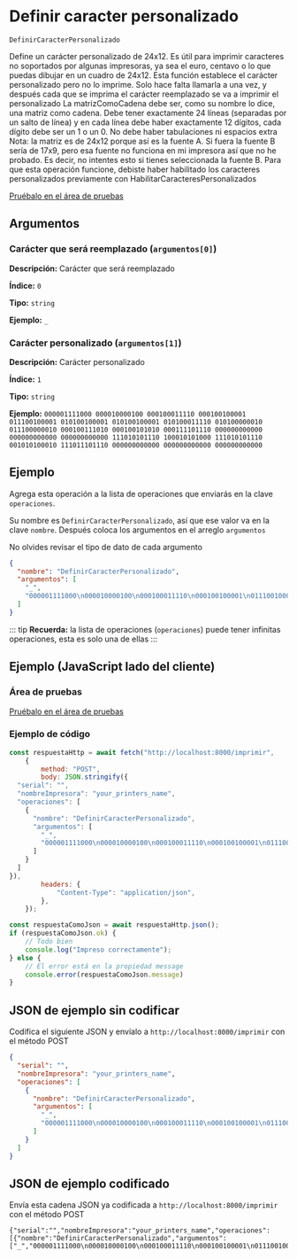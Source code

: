 # Definir caracter personalizado

`DefinirCaracterPersonalizado`

Define un carácter personalizado de 24x12. Es útil para imprimir caracteres no soportados por algunas impresoras, ya sea el euro, centavo o lo que puedas dibujar en un cuadro de 24x12. Esta función establece el carácter personalizado pero no lo imprime. Solo hace falta llamarla a una vez, y después cada que se imprima el carácter reemplazado se va a imprimir el personalizado La matrizComoCadena debe ser, como su nombre lo dice, una matriz como cadena. Debe tener exactamente 24 líneas (separadas por un salto de línea) y en cada línea debe haber exactamente 12 dígitos, cada dígito debe ser un 1 o un 0. No debe haber tabulaciones ni espacios extra  Nota: la matriz es de 24x12 porque así es la fuente A. Si fuera la fuente B sería de 17x9, pero esa fuente no funciona en mi impresora así que no he probado. Es decir, no intentes esto si tienes seleccionada la fuente B. Para que esta operación funcione, debiste haber habilitado los caracteres personalizados previamente con HabilitarCaracteresPersonalizados


[Pruébalo en el área de pruebas](../playground.md?operacion=DefinirCaracterPersonalizado)

<Playground nombreOperacion="DefinirCaracterPersonalizado"/>

## Argumentos
### Carácter que será reemplazado (`argumentos[0]`)



**Descripción:** Carácter que será reemplazado

**Índice:** `0`

**Tipo:** `string`

**Ejemplo:** `_`

### Carácter personalizado (`argumentos[1]`)



**Descripción:** Carácter personalizado

**Índice:** `1`

**Tipo:** `string`

**Ejemplo:** `000001111000
000010000100
000100011110
000100100001
011100100001
010100100001
010100100001
010100011110
010100000010
011100000010
000100111010
000100101010
000111101110
000000000000
000000000000
000000000000
111010101110
100010101000
111010101110
001010100010
111011101110
000000000000
000000000000
000000000000`

## Ejemplo

Agrega esta operación a la lista de operaciones que enviarás en la clave `operaciones`.

Su nombre es `DefinirCaracterPersonalizado`, así que ese valor va en la clave `nombre`. Después coloca los argumentos en el arreglo `argumentos`

No olvides revisar el tipo de dato de cada argumento


```json
{
  "nombre": "DefinirCaracterPersonalizado",
  "argumentos": [
    "_",
    "000001111000\n000010000100\n000100011110\n000100100001\n011100100001\n010100100001\n010100100001\n010100011110\n010100000010\n011100000010\n000100111010\n000100101010\n000111101110\n000000000000\n000000000000\n000000000000\n111010101110\n100010101000\n111010101110\n001010100010\n111011101110\n000000000000\n000000000000\n000000000000"
  ]
}
```



::: tip
**Recuerda:** la lista de operaciones (`operaciones`) puede tener infinitas operaciones, esta es solo una de ellas
:::

## Ejemplo (JavaScript lado del cliente)

### Área de pruebas
[Pruébalo en el área de pruebas](../playground.md?operacion=DefinirCaracterPersonalizado)
<Playground nombreOperacion="DefinirCaracterPersonalizado"/>

### Ejemplo de código
```js
const respuestaHttp = await fetch("http://localhost:8000/imprimir",
    {
        method: "POST",
        body: JSON.stringify({
  "serial": "",
  "nombreImpresora": "your_printers_name",
  "operaciones": [
    {
      "nombre": "DefinirCaracterPersonalizado",
      "argumentos": [
        "_",
        "000001111000\n000010000100\n000100011110\n000100100001\n011100100001\n010100100001\n010100100001\n010100011110\n010100000010\n011100000010\n000100111010\n000100101010\n000111101110\n000000000000\n000000000000\n000000000000\n111010101110\n100010101000\n111010101110\n001010100010\n111011101110\n000000000000\n000000000000\n000000000000"
      ]
    }
  ]
}),
        headers: {
            "Content-Type": "application/json",
        },
    });

const respuestaComoJson = await respuestaHttp.json();
if (respuestaComoJson.ok) {
    // Todo bien
    console.log("Impreso correctamente");
} else {
    // El error está en la propiedad message
    console.error(respuestaComoJson.message)
}
```

## JSON de ejemplo sin codificar

Codifica el siguiente JSON y envíalo a `http://localhost:8000/imprimir` con el método POST

```json
{
  "serial": "",
  "nombreImpresora": "your_printers_name",
  "operaciones": [
    {
      "nombre": "DefinirCaracterPersonalizado",
      "argumentos": [
        "_",
        "000001111000\n000010000100\n000100011110\n000100100001\n011100100001\n010100100001\n010100100001\n010100011110\n010100000010\n011100000010\n000100111010\n000100101010\n000111101110\n000000000000\n000000000000\n000000000000\n111010101110\n100010101000\n111010101110\n001010100010\n111011101110\n000000000000\n000000000000\n000000000000"
      ]
    }
  ]
}
```

## JSON de ejemplo codificado

Envía esta cadena JSON ya codificada a `http://localhost:8000/imprimir` con el método POST

```
{"serial":"","nombreImpresora":"your_printers_name","operaciones":[{"nombre":"DefinirCaracterPersonalizado","argumentos":["_","000001111000\n000010000100\n000100011110\n000100100001\n011100100001\n010100100001\n010100100001\n010100011110\n010100000010\n011100000010\n000100111010\n000100101010\n000111101110\n000000000000\n000000000000\n000000000000\n111010101110\n100010101000\n111010101110\n001010100010\n111011101110\n000000000000\n000000000000\n000000000000"]}]}
```
